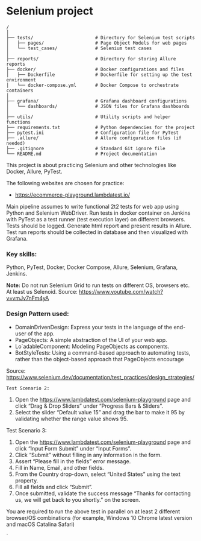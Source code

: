 # Selenium project
```
/
│
├── tests/                       # Directory for Selenium test scripts
│   ├── pages/                   # Page Object Models for web pages
│   └── test_cases/              # Selenium test cases
│
├── reports/                     # Directory for storing Allure reports
├── docker/                      # Docker configurations and files
│   ├── Dockerfile               # Dockerfile for setting up the test environment
│   └── docker-compose.yml       # Docker Compose to orchestrate containers
│
├── grafana/                     # Grafana dashboard configurations
│   └── dashboards/              # JSON files for Grafana dashboards
│
├── utils/                       # Utility scripts and helper functions
├── requirements.txt             # Python dependencies for the project
├── pytest.ini                   # Configuration file for PyTest
├── .allure/                     # Allure configuration files (if needed)
├── .gitignore                   # Standard Git ignore file
└── README.md                    # Project documentation
```
This project is about practicing Selenium and other technologies
like Docker, Allure, PyTest.

The following websites are chosen for practice:
- https://ecommerce-playground.lambdatest.io/

Main pipeline assumes to write functional 2t2 tests for web app
using Python and Selenium WebDriver. Run tests in docker 
container on Jenkins with PyTest as a test runner (test execution layer) on different
browsers. Tests should be logged. Generate html report and present results in Allure. 
Test run reports should be collected in database and then 
visualized with Grafana.

### Key skills:
Python, PyTest, Docker, Docker Compose, Allure, Selenium, Grafana, Jenkins.

__Note:__ Do not run Selenium Grid to run tests on different OS, browsers etc.
At least us Selenoid.
Source: https://www.youtube.com/watch?v=vmJv7nFm4yA
    
### Design Pattern used:
- DomainDrivenDesign: Express your tests in the language of the end-user of the app. 
- PageObjects: A simple abstraction of the UI of your web app. 
- Lo`adableComponent: Modeling PageObjects as components. 
- BotStyleTests: Using a command-based approach to automating tests, rather than the object-based approach that PageObjects encourage


Source: https://www.selenium.dev/documentation/test_practices/design_strategies/
    
    
    Test Scenario 2:
1. Open the https://www.lambdatest.com/selenium-playground page and
click “Drag & Drop Sliders” under “Progress Bars & Sliders”.
2. Select the slider “Default value 15” and drag the bar to make it 95 by
validating whether the range value shows 95.


Test Scenario 3:
1. Open the https://www.lambdatest.com/selenium-playground page and
click “Input Form Submit” under “Input Forms”.
2. Click “Submit” without filling in any information in the form.
3. Assert “Please fill in the fields” error message.
4. Fill in Name, Email, and other fields.
5. From the Country drop-down, select “United States” using the text
property.
6. Fill all fields and click “Submit”.
7. Once submitted, validate the success message “Thanks for contacting
us, we will get back to you shortly.” on the screen.

You are required to run the above test in parallel on at least 2 different
browser/OS combinations (for example,
Windows 10 Chrome latest version and macOS Catalina Safari)

`





